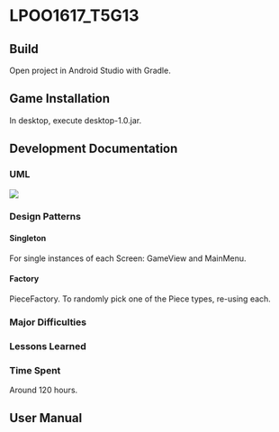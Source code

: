 # LPOO1617_T5G13

## Build
Open project in Android Studio with Gradle.

## Game Installation
In desktop, execute desktop-1.0.jar.

## Development Documentation

### UML

![](https://github.com/Joao611/LPOO1617_T5G13/blob/master/Diagrams/ClassDiagramGIMP.png)

### Design Patterns

#### Singleton
For single instances of each Screen: GameView and MainMenu.
#### Factory
PieceFactory. To randomly pick one of the Piece types, re-using each.

### Major Difficulties

### Lessons Learned

### Time Spent
Around 120 hours.

## User Manual
